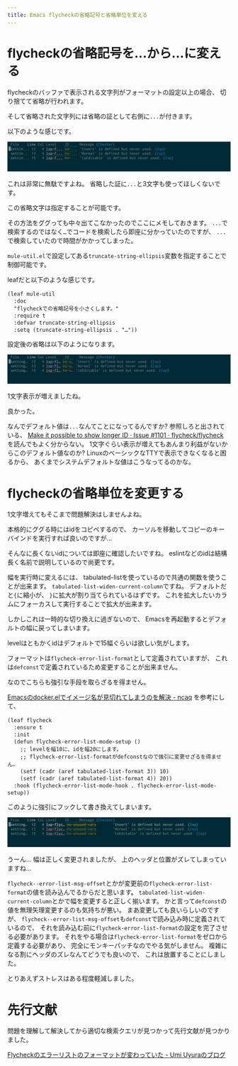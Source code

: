 ```yaml
---
title: Emacs flycheckの省略記号と省略単位を変える
---
```


# flycheckの省略記号を...から…に変える

flycheckのバッファで表示される文字列がフォーマットの設定以上の場合、
切り捨てて省略が行われます。

そして省略された文字列には省略の証として右側に`...`が付きます。

以下のような感じです。

![...による省略](/asset/screenshot-2021-06-30-17-15-51.png)

これは非常に無駄ですよね。
省略した証に`...`と3文字も使ってほしくないです。

この省略文字は指定することが可能です。

その方法をググっても中々出てこなかったのでここにメモしておきます。
`...`で検索するのではなく`…`でコードを検索したら即座に分かっていたのですが、
`...`で検索していたので時間がかかってしまった。

`mule-util.el`で設定してある`truncate-string-ellipsis`変数を指定することで制御可能です。

leafだと以下のような感じです。

~~~elisp
(leaf mule-util
  :doc
  "flycheckでの省略記号を小さくします。"
  :require t
  :defvar truncate-string-ellipsis
  :setq (truncate-string-ellipsis . "…"))
~~~

設定後の省略は以下のようになります。

![…による省略](/asset/screenshot-2021-06-30-17-25-40.png)

1文字表示が増えましたね。

良かった。

なんでデフォルト値は`...`なんてことになってるんですか?
参照しろと出されている、
[Make it possible to show longer ID · Issue #1101 · flycheck/flycheck](https://github.com/flycheck/flycheck/issues/1101)
を読んでもよく分からない。
1文字ぐらい表示が増えてもあんまり利益がないからこのデフォルト値なのか?
LinuxのベーシックなTTYで表示できなくなると困るから、
あくまでシステムデフォルトな値はこうなってるのかな。

# flycheckの省略単位を変更する

1文字増えてもそこまで問題解決はしませんよね。

本格的にググる時にはidをコピペするので、
カーソルを移動してコピーのキーバインドを実行すれば良いのですが…

そんなに長くないidについては即座に確認したいですね。
eslintなどのidは結構長く名前で説明しているので尚更です。

幅を実行時に変えるには、
tabulated-listを使っているので共通の関数を使うことが出来ます。
`tabulated-list-widen-current-column`ですね。
デフォルトだと`{`に縮小が、
`}`に拡大が割り当てられているはずです。
これを拡大したいカラムにフォーカスして実行することで拡大が出来ます。

しかしこれは一時的な切り換えに過ぎないので、
Emacsを再起動するとデフォルトの幅に戻ってしまいます。

levelはともかくidはデフォルトで15幅ぐらいは欲しい気がします。

フォーマットは`flycheck-error-list-format`として定義されていますが、
これは`defconst`で定義されているため変更することが出来ません。

なのでこちらも強引な手段を取らざるを得ません。

[Emacsのdocker.elでイメージ名が見切れてしまうのを解決 - ncaq](https://www.ncaq.net/2021/03/01/22/22/14/)
を参考にして、

~~~elisp
(leaf flycheck
  :ensure t
  :init
  (defun flycheck-error-list-mode-setup ()
    ;; levelを幅10に、idを幅20にします。
    ;; flycheck-error-list-formatがdefconstなので強引に変更せざるを得ません。
    (setf (cadr (aref tabulated-list-format 3)) 10)
    (setf (cadr (aref tabulated-list-format 4)) 20))
  :hook (flycheck-error-list-mode-hook . flycheck-error-list-mode-setup))
~~~

このように強引にフックして書き換えてしまいます。

![幅変更後](/asset/screenshot-2021-06-30-18-03-04.png)

うーん…
幅は正しく変更されましたが、
上のヘッダと位置がズレてしまっていますね…

`flycheck--error-list-msg-offset`とかが変更前の`flycheck-error-list-format`の値を読み込んでるからだと思います。
`tabulated-list-widen-current-column`とかで幅を変更すると正しく揃います。
かと言って`defconst`の値を無理矢理変更するのも気持ちが悪い。
まあ変更しても良いらしいのですが、
`flycheck--error-list-msg-offset`も`defconst`で読み込み時に定義されているので、
それを読み込む前に`flycheck-error-list-format`の設定を完了させる必要があります。
それをやる場合は`flycheck-error-list-format`をゼロから定義する必要があり、
完全にモンキーパッチなのでやる気がしません。
複雑になる割にヘッダのズレなんてどうでも良いので、
これは放置することにしました。

とりあえずストレスはある程度軽減しました。

# 先行文献

問題を理解して解決してから適切な検索クエリが見つかって先行文献が見つかりました。

[Flycheckのエラーリストのフォーマットが変わっていた - Umi Uyuraのブログ](https://umi-uyura.hatenablog.com/entry/2016/05/14/234850)
